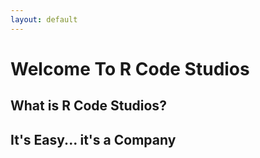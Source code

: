 ```yaml
---
layout: default
---
```

  
  # Welcome To R Code Studios
    
   ## What is R Code Studios?
   ## It's Easy... it's a Company
